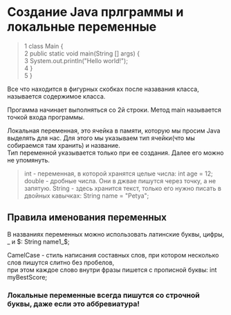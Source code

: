 # Создание Java прлграммы и локальные переменные

>1 class Main {  
>2   public static void main(String [] args) {  
>3     System.out.println("Hello world!");  
>4   }  
>5 }

Все что находится в фигурных скобках после назавания класса, называется содержимое класса.

Прогамма начинает выполняться со 2й строки. Метод main называется точкой входа программы.

Локальная переменная, это ячейка в памяти, которую мы просим Java выделять для нас. 
Для этого мы указываем тип ячейки(что мы собираемся там хранить) и название.  
Тип переменной указывается только при ее создания. Далее его можно не упомянуть.

> int - переменная, в которой хранятся целые числа: int age = 12;
> double - дробные числа. Они в джвае пишутся через точку, а не запятую.
> String - здесь хранится текст, только его нужно писать в двойных кавычках: String name = "Petya";

## Правила именования переменных

В названиях переменных можно использовать латинские буквы, цифры, _ и $: String name1_$;

CamelCase - стиль написания составных слов, при котором несколько слов пишутся слитно без пробелов,  
при этом каждое слово внутри фразы пишется с прописной буквы: int myBestScore;

### Локальные переменные всегда пишутся со строчной буквы, даже если это аббревиатура!
